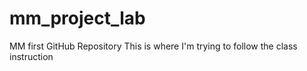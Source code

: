 # mm_project_lab
MM first GitHub Repository
This is where I'm trying to follow the class instruction
